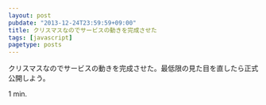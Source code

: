 ```yaml
---
layout: post
pubdate: "2013-12-24T23:59:59+09:00"
title: クリスマスなのでサービスの動きを完成させた
tags: [javascript]
pagetype: posts
---
```

クリスマスなのでサービスの動きを完成させた。最低限の見た目を直したら正式公開しよう。

1 min.
